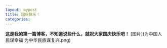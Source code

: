 ```yaml
---
layout: mypost
title: 国庆快乐！
categories:
---
```


**这是我的第一篇博客，不知道说些什么，就祝大家国庆快乐吧！**
[图片](为中国人民谋幸福 为中华民族谋复兴.png)
